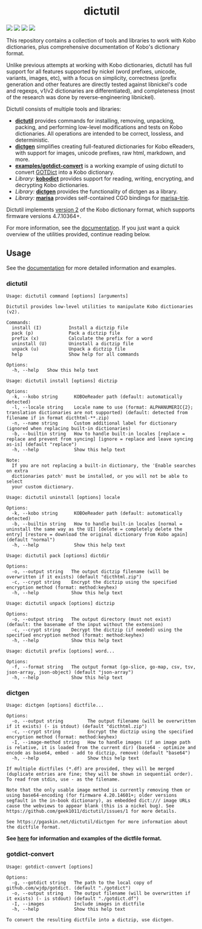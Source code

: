 <h1 align="center">dictutil</h1>

[![](https://img.shields.io/github/v/release/geek1011/dictutil?include_prereleases)](https://github.com/geek1011/dictutil/releases) [![](https://img.shields.io/drone/build/geek1011/dictutil/master)](https://cloud.drone.io/geek1011/dictutil) [![](https://img.shields.io/badge/godoc-reference-blue.svg)](https://pkg.go.dev/mod/github.com/geek1011/dictutil?tab=versions) [![](https://goreportcard.com/badge/github.com/geek1011/dictutil)](https://goreportcard.com/report/github.com/geek1011/dictutil)

This repository contains a collection of tools and libraries to work with Kobo dictionaries, plus comprehensive documentation of Kobo's dictionary format.

Unlike previous attempts at working with Kobo dictionaries, dictutil has full support for all features supported by nickel (word prefixes, unicode, variants, images, etc), with a focus on simplicity, correctness (prefix generation and other features are directly tested against libnickel's code and regexps, v1/v2 dictionaries are differentiated), and completeness (most of the research was done by reverse-engineering libnickel).

Dictutil consists of multiple tools and libraries:
- [**dictutil**](https://pgaskin.net/dictutil/dictutil) provides commands for installing, removing, unpacking, packing, and performing low-level modifications and tests on Kobo dictionaries. All operations are intended to be correct, lossless, and deterministic.
- [**dictgen**](https://pgaskin.net/dictutil/dictgen) simplifies creating full-featured dictionaries for Kobo eReaders, with support for images, unicode prefixes, raw html, markdown, and more.
- [**examples/gotdict-convert**](https://pgaskin.net/dictutil/examples/gotdict-convert) is a working example of using dictutil to convert [GOTDict](https://github.com/wjdp/gotdict) into a Kobo dictionary.
- *Library:* [**kobodict**](https://pkg.go.dev/github.com/geek1011/dictutil/kobodict) provides support for reading, writing, encrypting, and decrypting Kobo dictionaries.
- *Library:* [**dictgen**](https://pkg.go.dev/github.com/geek1011/dictutil/dictgen) provides the functionality of dictgen as a library.
- *Library:* [**marisa**](./marisa) provides self-contained CGO bindings for [marisa-trie](https://github.com/s-yata/marisa-trie).

Dictutil implements [version 2](https://pgaskin.net/dictutil/dicthtml/v1v2) of the Kobo dictionary format, which supports firmware versions 4.7.10364+.

For more information, see the [documentation](https://pgaskin.net/dictutil). If you just want a quick overview of the utilities provided, continue reading below.

## Usage
See the [documentation](https://pgaskin.net/dictutil) for more detailed information and examples.

### dictutil

```
Usage: dictutil command [options] [arguments]

Dictutil provides low-level utilities to manipulate Kobo dictionaries (v2).

Commands:
  install (I)          Install a dictzip file
  pack (p)             Pack a dictzip file
  prefix (x)           Calculate the prefix for a word
  uninstall (U)        Uninstall a dictzip file
  unpack (u)           Unpack a dictzip file
  help                 Show help for all commands

Options:
  -h, --help   Show this help text
```

```
Usage: dictutil install [options] dictzip

Options:
  -k, --kobo string      KOBOeReader path (default: automatically detected)
  -l, --locale string    Locale name to use (format: ALPHANUMERIC{2}; translation dictionaries are not supported) (default: detected from filename if in format dicthtml-**.zip)
  -n, --name string      Custom additional label for dictionary (ignored when replacing built-in dictionaries)
  -b, --builtin string   How to handle built-in locales [replace = replace and prevent from syncing] [ignore = replace and leave syncing as-is] (default "replace")
  -h, --help             Show this help text

Note:
  If you are not replacing a built-in dictionary, the 'Enable searches on extra
  dictionaries patch' must be installed, or you will not be able to select
  your custom dictionary.
```

```
Usage: dictutil uninstall [options] locale

Options:
  -k, --kobo string      KOBOeReader path (default: automatically detected)
  -b, --builtin string   How to handle built-in locales [normal = uninstall the same way as the UI] [delete = completely delete the entry] [restore = download the original dictionary from Kobo again] (default "normal")
  -h, --help             Show this help text
```

```
Usage: dictutil pack [options] dictdir

Options:
  -o, --output string   The output dictzip filename (will be overwritten if it exists) (default "dicthtml.zip")
  -c, --crypt string    Encrypt the dictzip using the specified encryption method (format: method:keyhex)
  -h, --help            Show this help text
```

```
Usage: dictutil unpack [options] dictzip

Options:
  -o, --output string   The output directory (must not exist) (default: the basename of the input without the extension)
  -c, --crypt string    Decrypt the dictzip (if needed) using the specified encryption method (format: method:keyhex)
  -h, --help            Show this help text
```

```
Usage: dictutil prefix [options] word...

Options:
  -f, --format string   The output format (go-slice, go-map, csv, tsv, json-array, json-object) (default "json-array")
  -h, --help            Show this help text
```

### dictgen

```
Usage: dictgen [options] dictfile...

Options:
  -o, --output string         The output filename (will be overwritten if it exists) (- is stdout) (default "dicthtml.zip")
  -c, --crypt string          Encrypt the dictzip using the specified encryption method (format: method:keyhex)
  -I, --image-method string   How to handle images (if an image path is relative, it is loaded from the current dir) (base64 - optimize and encode as base64, embed - add to dictzip, remove) (default "base64")
  -h, --help                  Show this help text

If multiple dictfiles (*.df) are provided, they will be merged (duplicate entries are fine; they will be shown in sequential order). To read from stdin, use - as the filename.

Note that the only usable image method is currently removing them or using base64-encoding (for firmware 4.20.14601+; older versions segfault in the in-book dictionary), as embedded dict:/// image URLs cause the webviews to appear blank (this is a nickel bug). See https://github.com/geek1011/dictutil/issues/1 for more details.

See https://pgaskin.net/dictutil/dictgen for more information about the dictfile format.
```

**See [here](https://pgaskin.net/dictutil/dictgen) for information and examples of the dictfile format.**

### gotdict-convert

```
Usage: gotdict-convert [options]

Options:
  -g, --gotdict string   The path to the local copy of github.com/wjdp/gotdict. (default "./gotdict")
  -o, --output string    The output filename (will be overwritten if it exists) (- is stdout) (default "./gotdict.df")
  -I, --images           Include images in dictfile
  -h, --help             Show this help text

To convert the resulting dictfile into a dictzip, use dictgen.
```